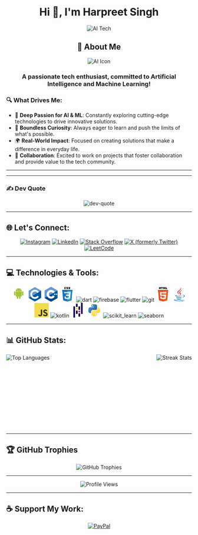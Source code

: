 <h1 align="center">Hi 👋, I'm <strong>Harpreet Singh</strong></h1>

<div align="center">
  <!-- Header Image or Video -->
  <img src="https://media.giphy.com/media/Ll22OhMLAlVDb8UQWe/giphy.gif" alt="AI Tech" width="600px"/>
</div>

<h2 align="center">🚀 About Me</h2>

<div align="center">
  <!-- AI Icon -->
  <img src="https://img.icons8.com/color/48/000000/artificial-intelligence.png" alt="AI Icon"/>
  <h3>A passionate tech enthusiast, committed to Artificial Intelligence and Machine Learning!</h3>
</div>

### 🔍 What Drives Me:
- 🧠 **Deep Passion for AI & ML**: Constantly exploring cutting-edge technologies to drive innovative solutions.
- 🚀 **Boundless Curiosity**: Always eager to learn and push the limits of what's possible.
- 🌍 **Real-World Impact**: Focused on creating solutions that make a difference in everyday life.
- 🤝 **Collaboration**: Excited to work on projects that foster collaboration and provide value to the tech community.

---

<div align="center">
  <!-- Optional: Add more cool visuals or links here -->
</div>


---

### ✍️ Dev Quote
<div align="center">
  <img src="https://quotes-github-readme.vercel.app/api?type=horizontal&theme=radical" alt="dev-quote">
</div>

---

## 🌐 Let's Connect:
<div align="center">
  <a href="https://instagram.com/itz_harpreet16"><img src="https://img.shields.io/badge/Instagram-%23E4405F.svg?logo=Instagram&logoColor=white" alt="Instagram" /></a>
  <a href="https://linkedin.com/in/harpreet16"><img src="https://img.shields.io/badge/LinkedIn-%230077B5.svg?logo=linkedin&logoColor=white" alt="LinkedIn" /></a>
  <a href="https://stackoverflow.com/users/20837096"><img src="https://img.shields.io/badge/-Stackoverflow-FE7A16?logo=stack-overflow&logoColor=white" alt="Stack Overflow" /></a>
  <a href="https://x.com/HarpreetGoraya0"><img src="https://img.shields.io/badge/X-black.svg?logo=X&logoColor=white" alt="X (formerly Twitter)" /></a>
  <a href="https://leetcode.com/itzharpreet/"><img src="https://img.shields.io/badge/LeetCode-%23FFA116.svg?logo=leetcode&logoColor=white" alt="LeetCode" /></a>
</div>

---

## 💻 Technologies & Tools:
<div align="center">
  <img src="https://raw.githubusercontent.com/devicons/devicon/master/icons/android/android-original-wordmark.svg" alt="android" width="40" height="40"/> 
  <img src="https://raw.githubusercontent.com/devicons/devicon/master/icons/c/c-original.svg" alt="c" width="40" height="40"/> 
  <img src="https://raw.githubusercontent.com/devicons/devicon/master/icons/cplusplus/cplusplus-original.svg" alt="cplusplus" width="40" height="40"/> 
  <img src="https://raw.githubusercontent.com/devicons/devicon/master/icons/css3/css3-original-wordmark.svg" alt="css3" width="40" height="40"/> 
  <img src="https://www.vectorlogo.zone/logos/dartlang/dartlang-icon.svg" alt="dart" width="40" height="40"/> 
  <img src="https://www.vectorlogo.zone/logos/firebase/firebase-icon.svg" alt="firebase" width="40" height="40"/> 
  <img src="https://www.vectorlogo.zone/logos/flutterio/flutterio-icon.svg" alt="flutter" width="40" height="40"/> 
  <img src="https://www.vectorlogo.zone/logos/git-scm/git-scm-icon.svg" alt="git" width="40" height="40"/> 
  <img src="https://raw.githubusercontent.com/devicons/devicon/master/icons/html5/html5-original-wordmark.svg" alt="html5" width="40" height="40"/> 
  <img src="https://raw.githubusercontent.com/devicons/devicon/master/icons/java/java-original.svg" alt="java" width="40" height="40"/> 
  <img src="https://raw.githubusercontent.com/devicons/devicon/master/icons/javascript/javascript-original.svg" alt="javascript" width="40" height="40"/> 
  <img src="https://www.vectorlogo.zone/logos/kotlinlang/kotlinlang-icon.svg" alt="kotlin" width="40" height="40"/> 
  <img src="https://raw.githubusercontent.com/devicons/devicon/2ae2a900d2f041da66e950e4d48052658d850630/icons/pandas/pandas-original.svg" alt="pandas" width="40" height="40"/> 
  <img src="https://raw.githubusercontent.com/devicons/devicon/master/icons/python/python-original.svg" alt="python" width="40" height="40"/> 
  <img src="https://upload.wikimedia.org/wikipedia/commons/0/05/Scikit_learn_logo_small.svg" alt="scikit_learn" width="40" height="40"/> 
  <img src="https://seaborn.pydata.org/_images/logo-mark-lightbg.svg" alt="seaborn" width="40" height="40"/> 
</div>

---

## 📊 GitHub Stats:
<div align="center" style="display: flex; justify-content: space-between; align-items: center;">
  <img src="https://github-readme-stats.vercel.app/api/top-langs/?username=harpreet-03&hide_progress=true&theme=tokyonight" alt="Top Languages" style="height: 200px;" />
  <img src="https://github-readme-streak-stats.herokuapp.com/?user=harpreet-03&theme=tokyonight" alt="Streak Stats" style="height: 200px;" />
</div>

---

## 🏆 GitHub Trophies
<div align="center">
  <img src="https://github-profile-trophy.vercel.app/?username=harpreet-03&theme=radical&no-frame=false&no-bg=true&margin-w=4" alt="GitHub Trophies" />
</div>

---

<div align="center">
  <img src="https://komarev.com/ghpvc/?username=harpreet-03&color=brightgreen" alt="Profile Views" />
</div>

---

## ☕ Support My Work:
<div align="center">
  <a href="https://paypal.me/harpreet0316">
    <img src="https://img.shields.io/badge/PayPal-00457C?style=for-the-badge&logo=paypal&logoColor=white" alt="PayPal" />
  </a>
</div>
